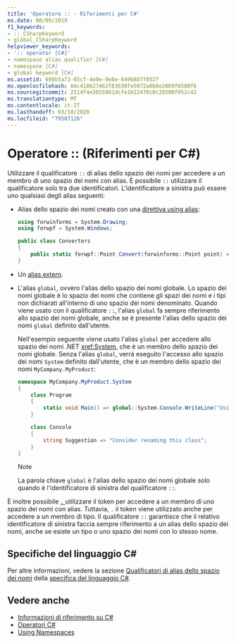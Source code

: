 ```yaml
---
title: 'Operatore :: - Riferimenti per C#'
ms.date: 08/09/2019
f1_keywords:
- ::_CSharpKeyword
- global_CSharpKeyword
helpviewer_keywords:
- ':: operator [C#]'
- namespace alias qualifier [C#]
- namespace [C#]
- global keyword [C#]
ms.assetid: 698b5a73-85cf-4e0e-9e8e-6496887f8527
ms.openlocfilehash: 84c418627462f83630fe5072a0b0e2089f6588f6
ms.sourcegitcommit: 2514f4e3655081dcfe1b22470c0c28500f952c42
ms.translationtype: MT
ms.contentlocale: it-IT
ms.lasthandoff: 03/18/2020
ms.locfileid: "79507126"
---
```

# <a name="-operator-c-reference"></a>Operatore :: (Riferimenti per C#)

Utilizzare il qualificatore `::` di alias dello spazio dei nomi per accedere a un membro di uno spazio dei nomi con alias. È possibile `::` utilizzare il qualificatore solo tra due identificatori. L'identificatore a sinistra può essere uno qualsiasi degli alias seguenti:

- Alias dello spazio dei nomi creato con una [direttiva using alias](../keywords/using-directive.md):

  ```csharp
  using forwinforms = System.Drawing;
  using forwpf = System.Windows;
  
  public class Converters
  {
      public static forwpf::Point Convert(forwinforms::Point point) => new forwpf::Point(point.X, point.Y);
  }
  ```

- Un [alias extern](../keywords/extern-alias.md).
- L'alias `global`, ovvero l'alias dello spazio dei nomi globale. Lo spazio dei nomi globale è lo spazio dei nomi che contiene gli spazi dei nomi e i tipi non dichiarati all'interno di uno spazio dei nomi denominato. Quando viene usato con il qualificatore `::`, l'alias `global` fa sempre riferimento allo spazio dei nomi globale, anche se è presente l'alias dello spazio dei nomi `global` definito dall'utente.

  Nell'esempio seguente viene usato l'alias `global` per accedere allo spazio dei nomi .NET <xref:System>, che è un membro dello spazio dei nomi globale. Senza l'alias `global`, verrà eseguito l'accesso allo spazio dei nomi `System` definito dall'utente, che è un membro dello spazio dei nomi `MyCompany.MyProduct`:

  ```csharp
  namespace MyCompany.MyProduct.System
  {
      class Program
      {
          static void Main() => global::System.Console.WriteLine("Using global alias");
      }

      class Console
      {
          string Suggestion => "Consider renaming this class";
      }
  }
  ```

  > [!NOTE]
  > La parola chiave `global` è l'alias dello spazio dei nomi globale solo quando è l'identificatore di sinistra del qualificatore `::`.

È inoltre possibile [ `.` ](member-access-operators.md#member-access-expression-) utilizzare il token per accedere a un membro di uno spazio dei nomi con alias. Tuttavia, `.` il token viene utilizzato anche per accedere a un membro di tipo. Il qualificatore `::` garantisce che il relativo identificatore di sinistra faccia sempre riferimento a un alias dello spazio dei nomi, anche se esiste un tipo o uno spazio dei nomi con lo stesso nome.

## <a name="c-language-specification"></a>Specifiche del linguaggio C#

Per altre informazioni, vedere la sezione [Qualificatori di alias dello spazio dei nomi](~/_csharplang/spec/namespaces.md#namespace-alias-qualifiers) della [specifica del linguaggio C#](~/_csharplang/spec/introduction.md).

## <a name="see-also"></a>Vedere anche

- [Informazioni di riferimento su C#](../index.md)
- [Operatori C#](index.md)
- [Using Namespaces](../../programming-guide/namespaces/using-namespaces.md)

